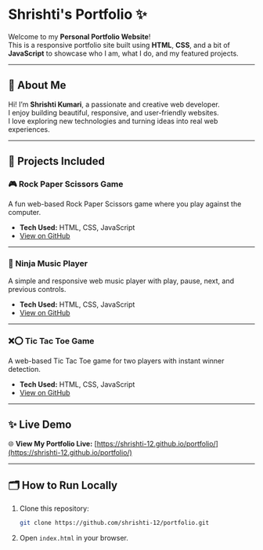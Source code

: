 # Shrishti's Portfolio ✨

Welcome to my **Personal Portfolio Website**!  
This is a responsive portfolio site built using **HTML**, **CSS**, and a bit of **JavaScript** to showcase who I am, what I do, and my featured projects.

---

## 📌 About Me

Hi! I’m **Shrishti Kumari**, a passionate and creative web developer.  
I enjoy building beautiful, responsive, and user-friendly websites.  
I love exploring new technologies and turning ideas into real web experiences.

---

## 🚀 Projects Included

### 🎮 Rock Paper Scissors Game
A fun web-based Rock Paper Scissors game where you play against the computer.
- **Tech Used:** HTML, CSS, JavaScript  
- [View on GitHub](https://github.com/shrishti-12/Rock-Paper-Scissors)

---

### 🎵 Ninja Music Player
A simple and responsive web music player with play, pause, next, and previous controls.
- **Tech Used:** HTML, CSS, JavaScript  
- [View on GitHub](https://github.com/shrishti-12/responsive-music-player)

---

### ❌⭕ Tic Tac Toe Game
A web-based Tic Tac Toe game for two players with instant winner detection.
- **Tech Used:** HTML, CSS, JavaScript  
- [View on GitHub](https://github.com/shrishti-12/tic-tac-toe)

---

## ✨ Live Demo

🌐 **View My Portfolio Live:** [https://shrishti-12.github.io/portfolio/](https://shrishti-12.github.io/portfolio/)

---


## 🗂️ How to Run Locally

1. Clone this repository:
   ```bash
   git clone https://github.com/shrishti-12/portfolio.git

2. Open `index.html` in your browser.
